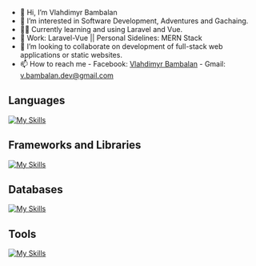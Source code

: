 - 👋 Hi, I’m Vlahdimyr Bambalan
- 👀 I’m interested in Software Development, Adventures and Gachaing.
- 👨‍💻 Currently learning and using Laravel and Vue.
- 💼 Work: Laravel-Vue || Personal Sidelines: MERN Stack
- 💞️ I’m looking to collaborate on development of full-stack web applications or static websites.
- 📫 How to reach me 
      - Facebook: [Vlahdimyr Bambalan](https://www.facebook.com/vlahdimyr) 
      - Gmail: v.bambalan.dev@gmail.com

## Languages
[![My Skills](https://skillicons.dev/icons?i=html,css,javascript,php,cs,sass)](https://skillicons.dev)

## Frameworks and Libraries 
[![My Skills](https://skillicons.dev/icons?i=nodejs,express,react,vue,laravel,bootstrap,tailwind,jquery)](https://skillicons.dev)

## Databases
[![My Skills](https://skillicons.dev/icons?i=mysql,mongodb,sqlite,postgres)](https://skillicons.dev)

## Tools
[![My Skills](https://skillicons.dev/icons?i=azure,vite,vscode,visualstudio,figma,github,git,npm,postman)](https://skillicons.dev)

<!---
VlahdimyrLB/VlahdimyrLB is a ✨ special ✨ repository because its `README.md` (this file) appears on your GitHub profile.
You can click the Preview link to take a look at your changes.
--->
